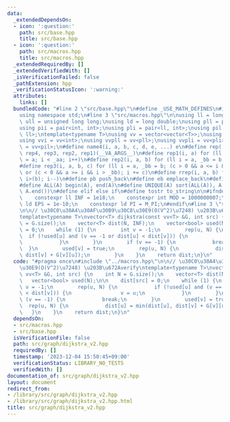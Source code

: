 ```yaml
---
data:
  _extendedDependsOn:
  - icon: ':question:'
    path: src/base.hpp
    title: src/base.hpp
  - icon: ':question:'
    path: src/macros.hpp
    title: src/macros.hpp
  _extendedRequiredBy: []
  _extendedVerifiedWith: []
  _isVerificationFailed: false
  _pathExtension: hpp
  _verificationStatusIcon: ':warning:'
  attributes:
    links: []
  bundledCode: "#line 2 \"src/base.hpp\"\n#define _USE_MATH_DEFINES\n#include <bits/stdc++.h>\n\
    using namespace std;\n#line 3 \"src/macros.hpp\"\n\nusing ll = long long;\nusing\
    \ ull = unsigned long long;\nusing ld = long double;\nusing pll = pair<ll, ll>;\n\
    using pii = pair<int, int>;\nusing pli = pair<ll, int>;\nusing pil = pair<int,\
    \ ll>;\ntemplate<typename T>\nusing vv = vector<vector<T>>;\nusing vvl = vv<ll>;\n\
    using vvi = vv<int>;\nusing vvpll = vv<pll>;\nusing vvpli = vv<pli>;\nusing vvpil\
    \ = vv<pil>;\n#define name4(i, a, b, c, d, e, ...) e\n#define rep(...) name4(__VA_ARGS__,\
    \ rep4, rep3, rep2, rep1)(__VA_ARGS__)\n#define rep1(i, a) for (ll i = 0, _aa\
    \ = a; i < _aa; i++)\n#define rep2(i, a, b) for (ll i = a, _bb = b; i < _bb; i++)\n\
    #define rep3(i, a, b, c) for (ll i = a, _bb = b; (c > 0 && a <= i && i < _bb)\
    \ or (c < 0 && a >= i && i > _bb); i += c)\n#define rrep(i, a, b) for (ll i=(a);\
    \ i>(b); i--)\n#define pb push_back\n#define eb emplace_back\n#define mkp make_pair\n\
    #define ALL(A) begin(A), end(A)\n#define UNIQUE(A) sort(ALL(A)), A.erase(unique(ALL(A)),\
    \ A.end())\n#define elif else if\n#define tostr to_string\n\n#ifndef CONSTANTS\n\
    \    constexpr ll INF = 1e18;\n    constexpr int MOD = 1000000007;\n    constexpr\
    \ ld EPS = 1e-10;\n    constexpr ld PI = M_PI;\n#endif\n#line 3 \"src/graph/dijkstra_v2.hpp\"\
    \n\n// \u30C0\u30A4\u30AF\u30B9\u30C8\u30E9(O(V^2)\u7248) \u203B\u672Averify\n\
    template<typename T>\nvector<T> dijkstra(const vv<T> &G, int src) {\n    int N\
    \ = G.size();\n    vector<T> dist(N, INF);\n    vector<bool> used(N);\n\n    dist[src]\
    \ = 0;\n    while (1) {\n        int v = -1;\n        rep(u, N) {\n          \
    \  if (!used[u] and (v == -1 or dist[u] < dist[v])) {\n                v = u;\n\
    \            }\n        }\n        if (v == -1) {\n            break;\n      \
    \  }\n        used[v] = true;\n        rep(u, N) {\n            dist[u] = min(dist[u],\
    \ dist[v] + G[v][u]);\n        }\n    }\n    return dist;\n}\n"
  code: "#pragma once\n#include \"../macros.hpp\"\n\n// \u30C0\u30A4\u30AF\u30B9\u30C8\
    \u30E9(O(V^2)\u7248) \u203B\u672Averify\ntemplate<typename T>\nvector<T> dijkstra(const\
    \ vv<T> &G, int src) {\n    int N = G.size();\n    vector<T> dist(N, INF);\n \
    \   vector<bool> used(N);\n\n    dist[src] = 0;\n    while (1) {\n        int\
    \ v = -1;\n        rep(u, N) {\n            if (!used[u] and (v == -1 or dist[u]\
    \ < dist[v])) {\n                v = u;\n            }\n        }\n        if\
    \ (v == -1) {\n            break;\n        }\n        used[v] = true;\n      \
    \  rep(u, N) {\n            dist[u] = min(dist[u], dist[v] + G[v][u]);\n     \
    \   }\n    }\n    return dist;\n}\n"
  dependsOn:
  - src/macros.hpp
  - src/base.hpp
  isVerificationFile: false
  path: src/graph/dijkstra_v2.hpp
  requiredBy: []
  timestamp: '2023-12-04 15:50:45+09:00'
  verificationStatus: LIBRARY_NO_TESTS
  verifiedWith: []
documentation_of: src/graph/dijkstra_v2.hpp
layout: document
redirect_from:
- /library/src/graph/dijkstra_v2.hpp
- /library/src/graph/dijkstra_v2.hpp.html
title: src/graph/dijkstra_v2.hpp
---
```

